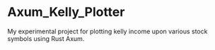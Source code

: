 # Axum_Kelly_Plotter
My experimental project for plotting kelly income upon various stock symbols using Rust Axum.
